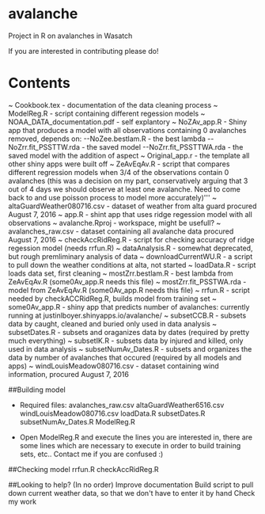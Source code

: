 # avalanche
Project in R on avalanches in Wasatch

If you are interested in contributing please do!
# Contents 
 ~ Cookbook.tex - documentation of the data cleaning process
 ~ ModelReg.R - script containing different regession models
 ~ NOAA_DATA_documentation.pdf - self explantory
 ~ NoZAv_app.R - Shiny app that produces a model with all observations containing 0 avalanches removed, depends on:
    --NoZee.bestlam.R - the best lambda
    --NoZrr.fit_PSSTTW.rda - the saved model 
    --NoZrr.fit_PSSTTWA.rda - the saved model with the addition of aspect
 ~ Original_app.r - the template all other shiny apps were built off
 ~ ZeAvEqAv.R - script that compares different regression models when 3/4 of the observations contain 0 avalanches (this was a decision on my part, conservatively arguing that 3 out of 4 days we should observe at least one avalanche.  Need to come back to and use poisson process to model more accurately)'''
 ~ altaGuardWeather080716.csv - dataset of weather from alta guard procured August 7, 2016
 ~ app.R - shint app that uses ridge regession model with all observations
 ~ avalanche.Rproj - workspace, might be usefull?
 ~ avalanches_raw.csv - dataset containing all avalanche data procured August 7, 2016
 ~ checkAccRidReg.R - script for checking accuracy of ridge regession model (needs rrfun.R)
 ~ dataAnalysis.R - somewhat deprecated, but rough premliminary analysis of data
 ~ downloadCurrentWU.R - a script to pull down the weather conditions at alta, not started
 ~ loadData.R - script loads data set, first cleaning
 ~ mostZrr.bestlam.R - best lambda from ZeAvEqAv.R (some0Av_app.R needs this file)
 ~ mostZrr.fit_PSSTWA.rda - model from ZeAvEqAv.R (some0Av_app.R needs this file)
 ~ rrfun.R - script needed by checkACCRidReg.R, builds model from training set
 ~ some0Av_app.R - shiny app that predicts number of avalanches: currently running at justinlboyer.shinyapps.io/avalanche/
 ~ subsetCCB.R - subsets data by caught, cleaned and buried only used in data analysis
 ~ subsetDates.R - subsets and oraganizes data by dates (required by pretty much everything)
 ~ subsetIK.R - subsets data by injured and killed, only used in data analysis
 ~ subsetNumAv_Dates.R - subsets and organizes the data by number of avalanches that occured (required by all models and apps)
 ~ windLouisMeadow080716.csv - dataset containing wind information, procured August 7, 2016
 
 
 ##Building model
 - Required files: 
 avalanches_raw.csv
 altaGuardWeather6516.csv
 windLouisMeadow080716.csv
 loadData.R
 subsetDates.R
 subsetNumAv_Dates.R
 ModelReg.R 

 - Open ModelReg.R and execute the lines you are interested in, there are some lines which are necessary to execute in order to build training sets, etc.. Contact me if you are confused :)
 
 ##Checking model
 rrfun.R
 checkAccRidReg.R
 
 ##Looking to help?
 (In no order)
 Improve documentation
 Build script to pull down current weather data, so that we don't have to enter it by hand
 Check my work
 
 
 

